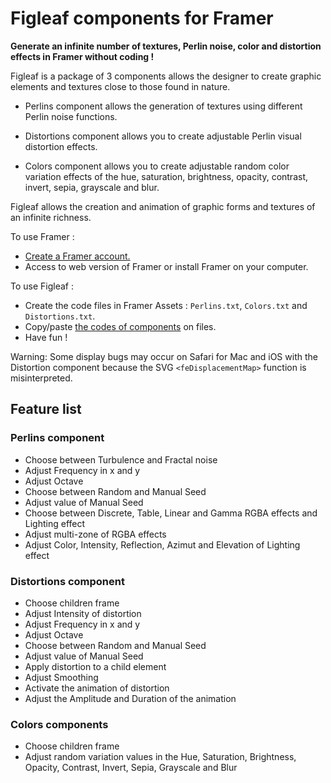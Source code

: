# Figleaf components for Framer

**Generate an infinite number of textures, Perlin noise, color and distortion effects in Framer without coding !**

Figleaf is a package of 3 components allows the designer to create graphic elements and textures close to those found in nature.

* Perlins component allows the generation of textures using different Perlin noise functions.

* Distortions component allows you to create adjustable Perlin visual distortion effects.

* Colors component allows you to create adjustable random color variation effects of the hue, saturation, brightness, opacity, contrast, invert, sepia, grayscale and blur.

Figleaf allows the creation and animation of graphic forms and textures of an infinite richness.

To use Framer :
* [Create a Framer account.](https://login.framer.com/sign-up/?ref=site&redirect=https%3A%2F%2Fframer.com%2F)
* Access to web version of Framer or install Framer on your computer.

To use Figleaf :
* Create the code files in Framer Assets : `Perlins.txt`, `Colors.txt` and `Distortions.txt`.
* Copy/paste [the codes of components](https://github.com/yannbellot/figleaf-framer/tree/main/components) on files.
* Have fun !

Warning: Some display bugs may occur on Safari for Mac and iOS with the Distortion component because the SVG `<feDisplacementMap>` function is misinterpreted.

## Feature list

### Perlins component

* Choose between Turbulence and Fractal noise
* Adjust Frequency in x and y
* Adjust Octave
* Choose between Random and Manual Seed
* Adjust value of Manual Seed
* Choose between Discrete, Table, Linear and Gamma RGBA effects and Lighting effect
* Adjust multi-zone of RGBA effects
* Adjust Color, Intensity, Reflection, Azimut and Elevation of Lighting effect

### Distortions component

* Choose children frame
* Adjust Intensity of distortion
* Adjust Frequency in x and y
* Adjust Octave
* Choose between Random and Manual Seed
* Adjust value of Manual Seed
* Apply distortion to a child element
* Adjust Smoothing
* Activate the animation of distortion
* Adjust the Amplitude and Duration of the animation

### Colors components

* Choose children frame
* Adjust random variation values in the Hue, Saturation, Brightness, Opacity, Contrast, Invert, Sepia, Grayscale and Blur
